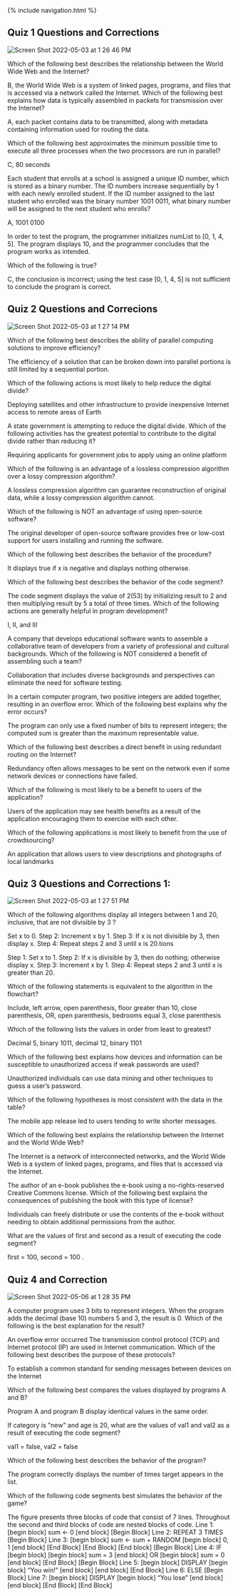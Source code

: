 {% include navigation.html %}


## Quiz 1 Questions and Corrections

![Screen Shot 2022-05-03 at 1 26 46 PM](https://user-images.githubusercontent.com/89277966/166560240-42d352db-f845-4a8a-8d57-90e9555aa346.png)

Which of the following best describes the relationship between the World Wide Web and the Internet?


B, the World Wide Web is a system of linked pages, programs, and files that is accessed via a network called the Internet.
Which of the following best explains how data is typically assembled in packets for transmission over the Internet?



A, each packet contains data to be transmitted, along with metadata containing information used for routing the data.


Which of the following best approximates the minimum possible time to execute all three processes when the two processors are run in parallel?



C, 80 seconds



Each student that enrolls at a school is assigned a unique ID number, which is stored as a binary number. The ID numbers increase sequentially by 1 with each newly enrolled student. If the ID number assigned to the last student who enrolled was the binary number 1001 0011, what binary number will be assigned to the next student who enrolls?



A, 1001 0100



In order to test the program, the programmer initializes numList to [0, 1, 4, 5]. The program displays 10, and the programmer concludes that the program works as intended.

Which of the following is true?


C, the conclusion is incorrect; using the test case [0, 1, 4, 5] is not sufficient to conclude the program is correct.


## Quiz 2 Questions and Correcions

![Screen Shot 2022-05-03 at 1 27 14 PM](https://user-images.githubusercontent.com/89277966/166560315-4718f245-4ced-4664-8d76-689b5c00ca70.png)

Which of the following best describes the ability of parallel computing solutions to improve efficiency?


The efficiency of a solution that can be broken down into parallel portions is still limited by a sequential portion.



Which of the following actions is most likely to help reduce the digital divide?



Deploying satellites and other infrastructure to provide inexpensive Internet access to remote areas of Earth



A state government is attempting to reduce the digital divide. Which of the following activities has the greatest potential to contribute to the digital divide rather than reducing it?



Requiring applicants for government jobs to apply using an online platform



Which of the following is an advantage of a lossless compression algorithm over a lossy compression algorithm?



A lossless compression algorithm can guarantee reconstruction of original data, while a lossy compression algorithm cannot.



Which of the following is NOT an advantage of using open-source software?



The original developer of open-source software provides free or low-cost support for users installing and running the software.


Which of the following best describes the behavior of the procedure?



It displays true if x is negative and displays nothing otherwise.



Which of the following best describes the behavior of the code segment?



The code segment displays the value of  2(53)  by initializing result to 2 and then multiplying result by 5 a total of three times.
Which of the following actions are generally helpful in program development?



I, II, and III



A company that develops educational software wants to assemble a collaborative team of developers from a variety of professional and cultural backgrounds. Which of the following is NOT considered a benefit of assembling such a team?



Collaboration that includes diverse backgrounds and perspectives can eliminate the need for software testing.



In a certain computer program, two positive integers are added together, resulting in an overflow error. Which of the following best explains why the error occurs?



The program can only use a fixed number of bits to represent integers; the computed sum is greater than the maximum representable value.



Which of the following best describes a direct benefit in using redundant routing on the Internet?



Redundancy often allows messages to be sent on the network even if some network devices or connections have failed.



Which of the following is most likely to be a benefit to users of the application?



Users of the application may see health benefits as a result of the application encouraging them to exercise with each other.



Which of the following applications is most likely to benefit from the use of crowdsourcing?



An application that allows users to view descriptions and photographs of local landmarks

## Quiz 3 Questions and Corrections 1:

![Screen Shot 2022-05-03 at 1 27 51 PM](https://user-images.githubusercontent.com/89277966/166560426-16aa87b1-9a4c-4417-b4e5-323ec3510ffe.png)

Which of the following algorithms display all integers between 1 and 20, inclusive, that are not divisible by 3 ?

Set x to 0.
 Step 2:
Increment x by 1.
 Step 3:
If x is not divisible by 3, then display x.
 Step 4:
Repeat steps 2 and 3 until x is 20.tions

Step 1:
Set x to 1.
  Step 2: If x is divisible by 3, then do nothing; otherwise display x.
Step 3:
Increment x by 1.
  Step 4: Repeat steps 2 and 3 until x is greater than 20.
  
  
Which of the following statements is equivalent to the algorithm in the flowchart?
  
Include, left arrow, open parenthesis, floor greater than 10, close parenthesis, OR, open parenthesis, bedrooms equal 3, close parenthesis


Which of the following lists the values in order from least to greatest?

Decimal 5, binary 1011, decimal 12, binary 1101


Which of the following best explains how devices and information can be susceptible to unauthorized access if weak passwords are used?

Unauthorized individuals can use data mining and other techniques to guess a user’s password.


Which of the following hypotheses is most consistent with the data in the table?

The mobile app release led to users tending to write shorter messages.


Which of the following best explains the relationship between the Internet and the World Wide Web?

The Internet is a network of interconnected networks, and the World Wide Web is a system of linked pages, programs, and files that is accessed via the Internet.


The author of an e-book publishes the e-book using a no-rights-reserved Creative Commons license. Which of the following best explains the consequences of publishing the book with this type of license?

Individuals can freely distribute or use the contents of the e-book without needing to obtain additional permissions from the author.


What are the values of first and second as a result of executing the code segment?

first = 100, second = 100
.

## Quiz 4 and Correction

![Screen Shot 2022-05-06 at 1 28 35 PM](https://user-images.githubusercontent.com/89277966/167212131-ab825be7-a357-4bab-9331-30036b5c770a.png)

A computer program uses 3 bits to represent integers. When the program adds the decimal (base 10) numbers 5 and 3, the result is 0. Which of the following is the best explanation for the result?

An overflow error occurred
The transmission control protocol (TCP) and Internet protocol (IP) are used in Internet communication. Which of the following best describes the purpose of these protocols?

To establish a common standard for sending messages between devices on the Internet

Which of the following best compares the values displayed by programs A and B?

Program A and program B display identical values in the same order.

If category is "new" and age is 20, what are the values of val1 and val2 as a result of executing the code segment?

val1 = false, val2 = false

Which of the following best describes the behavior of the program?

The program correctly displays the number of times target appears in the list.

Which of the following code segments best simulates the behavior of the game?

The figure presents three blocks of code that consist of 7 lines. Throughout the second and third blocks of code are nested blocks of code. Line 1: [begin block] sum ← 0 [end block] [Begin Block] Line 2: REPEAT 3 TIMES [Begin Block] Line 3: [begin block] sum ← sum + RANDOM [begin block] 0, 1 [end block] [End Block] [End Block] [End block] [Begin Block] Line 4: IF [begin block] [begin block] sum = 3 [end block] OR [begin block] sum = 0 [end block] [End Block] [Begin Block] Line 5: [begin block] DISPLAY [begin block] “You win!” [end block] [end block] [End Block] Line 6: ELSE [Begin Block] Line 7: [begin block] DISPLAY [begin block] “You lose” [end block] [end block] [End Block] [End Block]






